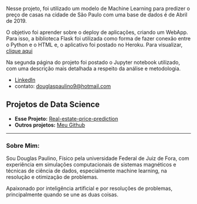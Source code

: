 Nesse projeto, foi utilizado um modelo de Machine Learning para predizer o preço de casas na cidade de São Paulo com uma base de dados é de Abril de 2019.

O objetivo foi aprender sobre o deploy de aplicações, criando um WebApp. Para isso, a biblioteca Flask foi utilizada como forma de fazer conexão entre o Python e o HTML e, o aplicativo foi postado no Heroku. Para visualizar, [clique aqui](imoveissp.herokuapp.com/)

Na segunda página do projeto foi postado o Jupyter notebook utilizado, com uma descrição mais detalhada a respeito da análise e metodologia.


* [LinkedIn](https://www.linkedin.com/in/douglas-paulino-77a9a1180/)
* contato: douglaspaulino9@hotmail.com

## Projetos de Data Science

* **Esse Projeto:** [Real-estate-price-prediction](https://github.com/DouglasPaulino99/Real-estate-price-prediction)
* **Outros projetos:**  [Meu Github](https://github.com/DouglasPaulino99/)

---

### Sobre Mim:

Sou Douglas Paulino, Físico pela universidade Federal de Juiz de Fora, com experiência em simulações computacionais de sistemas magnéticos e técnicas de ciência de dados, especialmente machine learning, na resolução e otimização de problemas.

Apaixonado por inteligência artificial e por resoluções de problemas, principalmente quando se une as duas coisas.
